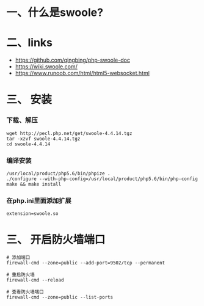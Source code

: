 # 一、什么是swoole?

# 二、links
- https://github.com/qingbing/php-swoole-doc
- https://wiki.swoole.com/
- https://www.runoob.com/html/html5-websocket.html

# 三、 安装

### 下载、解压
```
wget http://pecl.php.net/get/swoole-4.4.14.tgz
tar -xzvf swoole-4.4.14.tgz
cd swoole-4.4.14
```

### 编译安装
```
/usr/local/product/php5.6/bin/phpize .
./configure --with-php-config=/usr/local/product/php5.6/bin/php-config
make && make install
```

### 在php.ini里面添加扩展
```
extension=swoole.so
```

# 三、 开启防火墙端口
```shell
# 添加端口
firewall-cmd --zone=public --add-port=9502/tcp --permanent

# 重启防火墙
firewall-cmd --reload

# 查看防火墙端口
firewall-cmd --zone=public --list-ports
```




